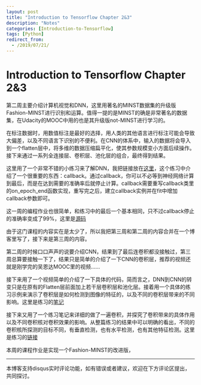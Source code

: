 ```yaml
---
layout: post
title: "Introduction to Tensorflow Chapter 2&3"
description: "Notes"
categories: [Introduction-to-Tensorflow]
tags: [Python]
redirect_from:
  - /2019/07/21/
---
```


# Introduction to Tensorflow Chapter 2&3  

第二周主要介绍计算机视觉和DNN，这里用著名的MINST数据集的升级版Fashion-MINST进行识别和运算。值得一提的是MINST的确是非常著名的数据集，在Udacity的MOOC中用的也是其升级版not-MINST进行学习的。  

在标注数据时，用数值标注是最好的选择，用人类的其他语言进行标注可能会导致大偏差，以及不同语言下识别的不便利。在CNN的体系中，输入的数据将会导入到一个flatten层中，将多维的数据压缩扁平化，使其参数规模变小方面后续操作。接下来通过一系列全连接层、卷积层、池化层的组合，最终得到结果。  

这里用了一个非常不错的小练习来了解DNN，我把链接放在[这里](https://github.com/JustinYuu/Deeplearning-study/blob/master/Tensorflow%20in%20Practice/Introduction%20to%20Tensorflow/Course_1_Part_4_Lesson_2_Notebook.ipynb)，这个练习中介绍了一个很重要的东西：callback。通过callback，你可以不必等到神经网络计算到最后，而是在达到需要的准确率后就停止计算。callback需要重写callback类里的on_epoch_end函数实现，重写完之后，建立callback实例并在fit中增加callback参数即可。  

这一周的编程作业也很简单，和练习中的最后一个基本相同，只不过callback停止的准确率变成了99%，这里是[源码](https://github.com/JustinYuu/Deeplearning-study/blob/master/Tensorflow%20in%20Practice/Introduction%20to%20Tensorflow/Exercise2_Question.ipynb)  

由于这门课程的内容实在是太少了，所以我把第三周和第二周的内容合并在一个博客里写了，接下来是第三周的内容。  

第二周的时候口口声声的说要介绍CNN，结果到了最后连卷积都没接触过，第三周总算要接触一下了，结果只是简单的介绍了一下CNN的卷积层，推荐的视频还就是刚学完的吴恩达MOOC里的视频……  

接下来用了一个视频简单的介绍了一下具体的代码，简而言之，DNN到CNN的转变只是在原有的Flatten层前面加上若干层卷积层和池化层。接着用一个具体的练习示例来演示了卷积层是如何检测到图像的特征的，以及不同的卷积层带来的不同影响。这里是练习的[笔记](https://github.com/JustinYuu/Deeplearning-study/blob/master/Tensorflow%20in%20Practice/Introduction%20to%20Tensorflow/Course_1_Part_6_Lesson_2_Notebook.ipynb)  

接下来又用了一个练习笔记来详细的做了一遍卷积，并探究了卷积带来的具体作用以及不同卷积核对卷积效果的影响。从整篇练习的结果中可以明确的看出，不同的卷积核所探测的目标不同，有垂直检测，也有水平检测，也有其他特征检测。这里是练习的[链接](https://github.com/JustinYuu/Deeplearning-study/blob/master/Tensorflow%20in%20Practice/Introduction%20to%20Tensorflow/Convolutions_Sidebar.ipynb)  

本周的课程作业是实现一个Fashion-MINST的改进版，



---
本博客支持disqus实时评论功能，如有错误或者建议，欢迎在下方评论区提出，共同探讨。  
